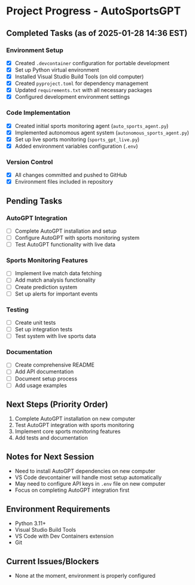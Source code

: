 # Project Progress - AutoSportsGPT

## Completed Tasks (as of 2025-01-28 14:36 EST)

### Environment Setup
- [x] Created `.devcontainer` configuration for portable development
- [x] Set up Python virtual environment
- [x] Installed Visual Studio Build Tools (on old computer)
- [x] Created `pyproject.toml` for dependency management
- [x] Updated `requirements.txt` with all necessary packages
- [x] Configured development environment settings

### Code Implementation
- [x] Created initial sports monitoring agent (`auto_sports_agent.py`)
- [x] Implemented autonomous agent system (`autonomous_sports_agent.py`)
- [x] Set up live sports monitoring (`sports_gpt_live.py`)
- [x] Added environment variables configuration (`.env`)

### Version Control
- [x] All changes committed and pushed to GitHub
- [x] Environment files included in repository

## Pending Tasks

### AutoGPT Integration
- [ ] Complete AutoGPT installation and setup
- [ ] Configure AutoGPT with sports monitoring system
- [ ] Test AutoGPT functionality with live data

### Sports Monitoring Features
- [ ] Implement live match data fetching
- [ ] Add match analysis functionality
- [ ] Create prediction system
- [ ] Set up alerts for important events

### Testing
- [ ] Create unit tests
- [ ] Set up integration tests
- [ ] Test system with live sports data

### Documentation
- [ ] Create comprehensive README
- [ ] Add API documentation
- [ ] Document setup process
- [ ] Add usage examples

## Next Steps (Priority Order)
1. Complete AutoGPT installation on new computer
2. Test AutoGPT integration with sports monitoring
3. Implement core sports monitoring features
4. Add tests and documentation

## Notes for Next Session
- Need to install AutoGPT dependencies on new computer
- VS Code devcontainer will handle most setup automatically
- May need to configure API keys in `.env` file on new computer
- Focus on completing AutoGPT integration first

## Environment Requirements
- Python 3.11+
- Visual Studio Build Tools
- VS Code with Dev Containers extension
- Git

## Current Issues/Blockers
- None at the moment, environment is properly configured
